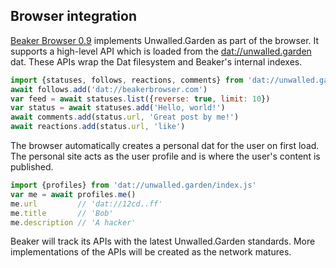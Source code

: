 ## Browser integration

[Beaker Browser 0.9](https://beakerbrowser.com) implements Unwalled.Garden as part of the browser. It supports a high-level API which is loaded from the [dat://unwalled.garden](dat://unwalled.garden) dat. These APIs wrap the Dat filesystem and Beaker's internal indexes.

```js
import {statuses, follows, reactions, comments} from 'dat://unwalled.garden/index.js'
await follows.add('dat://beakerbrowser.com')
var feed = await statuses.list({reverse: true, limit: 10})
var status = await statuses.add('Hello, world!')
await comments.add(status.url, 'Great post by me!')
await reactions.add(status.url, 'like')
```

The browser automatically creates a personal dat for the user on first load. The personal site acts as the user profile and is where the user's content is published.

```js
import {profiles} from 'dat://unwalled.garden/index.js'
var me = await profiles.me()
me.url         // 'dat://12cd..ff'
me.title       // 'Bob'
me.description // 'A hacker'
```

Beaker will track its APIs with the latest Unwalled.Garden standards. More implementations of the APIs will be created as the network matures.